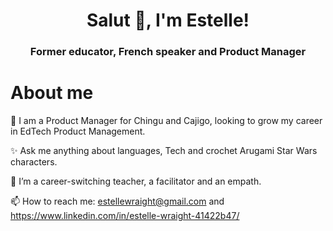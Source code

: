 <h1 align="center">Salut 👋, I'm Estelle!</h1>
<h3 align="center">Former educator, French speaker and Product Manager</h3>

# About me
🌱 I am a Product Manager for Chingu and Cajigo, looking to grow my career in EdTech Product Management.

✨ Ask me anything about languages, Tech and crochet Arugami Star Wars characters.

💞️ I’m a career-switching teacher, a facilitator and an empath.

📫 How to reach me: estellewraight@gmail.com and https://www.linkedin.com/in/estelle-wraight-41422b47/


